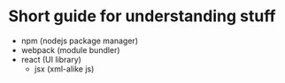 # Short guide for understanding stuff
* npm (nodejs package manager)
* webpack (module bundler)
* react (UI library)
	* jsx (xml-alike js)
